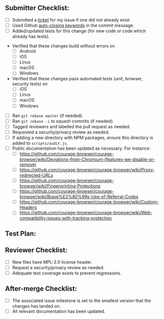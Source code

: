 ## Submitter Checklist:

- [ ] Submitted a [ticket](https://github.com/courage-browser/courage-browser/issues) for my issue if one did not already exist.
- [ ] Used Github [auto-closing keywords](https://help.github.com/articles/closing-issues-via-commit-messages/) in the commit message.
- [ ] Added/updated tests for this change (for new code or code which already has tests).
- Verified that these changes build without errors on
  - [ ] Android
  - [ ] iOS
  - [ ] Linux
  - [ ] macOS
  - [ ] Windows
- Verified that these changes pass automated tests (unit, browser, security tests) on
  - [ ] iOS
  - [ ] Linux
  - [ ] macOS
  - [ ] Windows
- [ ] Ran `git rebase master` (if needed).
- [ ] Ran `git rebase -i` to squash commits (if needed).
- [ ] Tagged reviewers and labelled the pull request as needed.
- [ ] Requested a security/privacy review as needed.
- [ ] If adding a new directory with NPM packages, ensure this directory is
  added to `scripts/audit.js`.
- [ ] Public documentation has been updated as necessary. For instance:
  - [ ] https://github.com/courage-browser/courage-browser/wiki/Deviations-from-Chromium-(features-we-disable-or-remove)
  - [ ] https://github.com/courage-browser/courage-browser/wiki/Proxy-redirected-URLs
  - [ ] https://github.com/courage-browser/courage-browser/wiki/Fingerprinting-Protections
  - [ ] https://github.com/courage-browser/courage-browser/wiki/Brave%E2%80%99s-Use-of-Referral-Codes
  - [ ] https://github.com/courage-browser/courage-browser/wiki/Custom-Headers
  - [ ] https://github.com/courage-browser/courage-browser/wiki/Web-compatibility-issues-with-tracking-protection

## Test Plan:


## Reviewer Checklist:

- [ ] New files have MPL-2.0 license header.
- [ ] Request a security/privacy review as needed.
- [ ] Adequate test coverage exists to prevent regressions.

## After-merge Checklist:

- [ ] The associated issue milestone is set to the smallest version that the
  changes has landed on.
- [ ] All relevant documentation has been updated.
